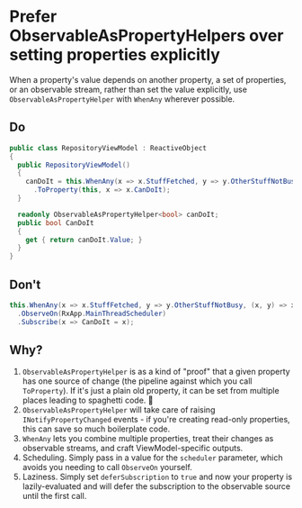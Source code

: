 # Prefer ObservableAsPropertyHelpers over setting properties explicitly

When a property's value depends on another property, a set of properties, or an 
observable stream, rather than set the value explicitly, use 
`ObservableAsPropertyHelper` with `WhenAny` wherever possible.

## Do

```csharp
public class RepositoryViewModel : ReactiveObject
{
  public RepositoryViewModel()
  {
    canDoIt = this.WhenAny(x => x.StuffFetched, y => y.OtherStuffNotBusy, (x, y) => x && y)
      .ToProperty(this, x => x.CanDoIt);
  }

  readonly ObservableAsPropertyHelper<bool> canDoIt;
  public bool CanDoIt
  {
    get { return canDoIt.Value; }  
  }	
}
```

## Don't

```csharp
this.WhenAny(x => x.StuffFetched, y => y.OtherStuffNotBusy, (x, y) => x && y)
  .ObserveOn(RxApp.MainThreadScheduler)
  .Subscribe(x => CanDoIt = x);
```

## Why?
1. `ObservableAsPropertyHelper` is as a kind of "proof" that a given property has one source of change (the pipeline against which you call `ToProperty`). If it's just a plain old property, it can be set from multiple places leading to spaghetti code. 🍝
2. `ObservableAsPropertyHelper` will take care of raising `INotifyPropertyChanged` events - if you're creating read-only properties, this can save so much boilerplate code.
3. `WhenAny` lets you combine multiple properties, treat their changes as observable streams, and craft ViewModel-specific outputs.
4. Scheduling. Simply pass in a value for the `scheduler` parameter, which avoids you needing to call `ObserveOn` yourself.
5. Laziness. Simply set `deferSubscription` to `true` and now your property is lazily-evaluated and will defer the subscription to the observable source until the first call.


